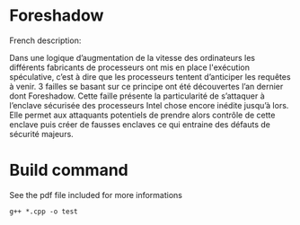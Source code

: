 # Foreshadow

French description:

Dans une logique d’augmentation de la vitesse des ordinateurs les différents fabricants de processeurs ont mis en place l'exécution spéculative, c’est à dire que les processeurs tentent d’anticiper les requêtes à venir. 3 failles se basant sur ce principe ont été découvertes l’an dernier dont Foreshadow. Cette faille présente la particularité de s’attaquer à l’enclave sécurisée des processeurs Intel chose encore inédite jusqu’à lors. Elle permet aux attaquants potentiels de prendre alors contrôle de cette enclave puis créer de fausses enclaves ce qui entraine des défauts de sécurité majeurs.

# Build command

See the pdf file included for more informations

`g++ *.cpp -o test`